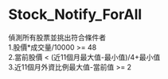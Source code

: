 # Stock_Notify_ForAll
偵測所有股票並挑出符合條件者\
1.股價*成交量/10000 >= 48\
2.當前股價 < (近11個月最大值-最小值)/4+最小值\
3.近11個月外資比例最大值-當前值 >= 2
